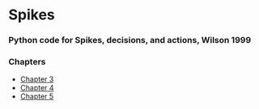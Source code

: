 # Spikes 

### Python code for Spikes, decisions, and actions, Wilson 1999


### Chapters
- [Chapter 3](https://github.com/Ziaeemehr/spikes/blob/main/docs/examples/chap_03.ipynb)
- [Chapter 4](https://github.com/Ziaeemehr/spikes/blob/main/docs/examples/chap_04.ipynb)
- [Chapter 5](https://github.com/Ziaeemehr/spikes/blob/main/docs/examples/chap_05.ipynb)